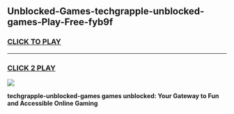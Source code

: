 
## Unblocked-Games-techgrapple-unblocked-games-Play-Free-fyb9f
<h3>
<a href="https://premium76.site?title=techgrapple-unblocked-games&ref=17A">CLICK TO PLAY</a></h3>
<hr>

<h3>
<a href="https://premium76.site?title=techgrapple-unblocked-games&ref=17A">CLICK 2 PLAY</a>
  
</h3>

<a href="https://premium76.site?title=techgrapple-unblocked-games&ref=17A"><img src="https://clearcache.store/games.png"></a>


**techgrapple-unblocked-games games unblocked: Your Gateway to Fun and Accessible Online Gaming**
